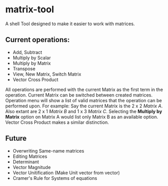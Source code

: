 # matrix-tool
A shell Tool designed to make it easier to work with matrices.
## Current operations:

* Add, Subtract
* Multiply by Scalar
* Multiply by Matrix
* Transpose
* View, New Matrix, Switch Matrix
* Vector Cross Product

All operations are performed with the current Matrix as the first term in the operation. Current Matrix can be switched between created matrices. Operation menu will show a list of valid matrices that the operation can be performed upon. For example: Say the current Matrix is the 2 x 2 *Matrix A*. Also extant are 2 x 1 *Matrix B* and 1 x 3 *Matrix C*. Selecting the **Multiply by Matrix** option on Matrix A would list only Matrix B as an available option. Vector Cross Product makes a similar distinction.

## Future
* Overwriting Same-name matrices
* Editing Matrices
* Determinant
* Vector Magnitude
* Vector Unitification (Make Unit vector from vector)
* Cramer's Rule for Systems of equations